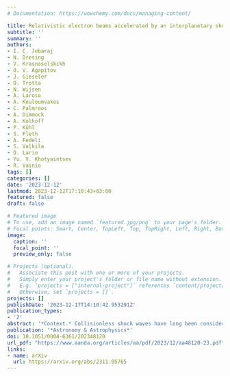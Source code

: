 ```yaml
---
# Documentation: https://wowchemy.com/docs/managing-content/

title: Relativistic electron beams accelerated by an interplanetary shock
subtitle: ''
summary: ''
authors:
- I. C. Jebaraj
- N. Dresing
- V. Krasnoselskikh
- O. V. Agapitov
- J. Gieseler
- D. Trotta
- N. Wijsen
- A. Larosa
- A. Kouloumvakos
- C. Palmroos
- A. Dimmock
- A. Kolhoff
- P. Kühl
- S. Fleth
- A. Fedeli
- S. Valkila
- D. Lario
- Yu. V. Khotyaintsev
- R. Vainio
tags: []
categories: []
date: '2023-12-12'
lastmod: 2023-12-12T17:10:43+03:00
featured: false
draft: false

# Featured image
# To use, add an image named `featured.jpg/png` to your page's folder.
# Focal points: Smart, Center, TopLeft, Top, TopRight, Left, Right, BottomLeft, Bottom, BottomRight.
image:
  caption: ''
  focal_point: ''
  preview_only: false

# Projects (optional).
#   Associate this post with one or more of your projects.
#   Simply enter your project's folder or file name without extension.
#   E.g. `projects = ["internal-project"]` references `content/project/deep-learning/index.md`.
#   Otherwise, set `projects = []`.
projects: []
publishDate: '2023-12-17T14:10:42.953291Z'
publication_types:
- '2'
abstract: '*Context.* Collisionless shock waves have long been considered to be among the most prolific particle accelerators in the universe. Shocks alter the plasma they propagate through, and often exhibit complex evolution across multiple scales. Interplanetary (IP) traveling shocks have been recorded in situ for over half a century and act as a natural laboratory for experimentally verifying various aspects of large-scale collisionless shocks. A fundamentally interesting problem in both heliophysics and astrophysics is the acceleration of electrons to relativistic energies (> 300 keV) by traveling shocks.<br/><br/>*Aims.* The reason for an incomplete understanding of electron acceleration at IP shocks is due to scale-related challenges and a lack of instrumental capabilities. This Letter presents the first observations of field-aligned beams of relativistic electrons upstream of an IP shock, observed thanks to the instrumental capabilities of Solar Orbiter. This study presents the characteristics of the electron beams close to the source and contributes to the understanding of their acceleration mechanism.<br/><br/>*Methods.* On 25 July 2022, Solar Orbiter encountered an IP shock at 0.98 AU. The shock was associated with an energetic storm particle event, which also featured upstream field-aligned relativistic electron beams observed 14 min prior to the actual shock crossing. The distance of the beam’s origin was investigated using a velocity dispersion analysis (VDA). Peak-intensity energy spectra were anaylzed and compared with those obtained from a semi-analytical fast-Fermi acceleration model.<br/><br/>*Results.* By leveraging Solar Orbiter’s high temporal resolution Energetic Particle Detector (EPD), we successfully showcase an IP shock’s ability to accelerate relativistic electron beams. Our proposed acceleration mechanism offers an explanation for the observed electron beam and its characteristics, while we also explore the potential contributions of more complex mechanisms.'
publication: '*Astronomy & Astrophysics*'
doi: 10.1051/0004-6361/202348120
url_pdf: "https://www.aanda.org/articles/aa/pdf/2023/12/aa48120-23.pdf"
links:
- name: arXiv
  url: https://arxiv.org/abs/2311.05765
---
```



